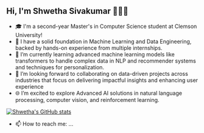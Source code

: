 ## Hi, I'm Shwetha Sivakumar 👩‍💻👋

- 🎓 I'm a second-year Master's in Computer Science student at Clemson University!
- 🔭 I have a solid foundation in Machine Learning and Data Engineering, backed by hands-on experience from multiple internships. 
- 🌱 I’m currently learning advanced machine learning models like transformers to handle complex data in NLP and recommender systems and techniques for personalization.
- 👯 I’m looking forward to collaborating on data-driven projects across industries that focus on delivering impactful insights and enhancing user experience
- 🌐 I’m excited to explore Advanced AI solutions in natural language processing, computer vision, and reinforcement learning.

[![Shwetha's GitHub stats](https://github-readme-stats.vercel.app/api?username=shwethasivakumar)](https://github.com/anuraghazra/github-readme-stats&theme=radical)

- 📫 How to reach me: ...

